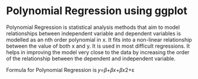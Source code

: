 # Polynomial Regression using ggplot

Polynomial Regression is statistical analysis methods that aim to model relationships between independent variable and dependent variables is modelled as an nth order polynomial in x. It fits into a non-linear relationship between the value of both x and y.
It is used in most difficult regressions. It helps in improving the model very close to the data by increasing the order of the relationship between the dependent and independent variable. 


Formula for Polynomial Regression is 𝑦=𝛽+𝛽𝑥+𝛽𝑥2+ε
